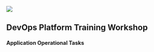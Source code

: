 ![](content/00_intro/bcdevex_logo.png)<!-- .element style="border: 0; background: None; box-shadow: None" -->
## DevOps Platform Training Workshop
#### Application Operational Tasks
